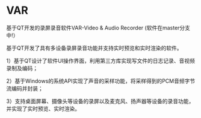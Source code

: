 # VAR
基于QT开发的录屏录音软件VAR-Video & Audio Recorder
(软件在master分支中!）

基于QT开发了具有多设备录屏录音功能并支持实时预览和实时渲染的软件。

1）基于QT设计了软件UI操作界面，利用第三方库实现写文件的日志记录、音视频录制及编码；

2）基于Windows的系统API实现了声音的采样功能，将采样得到的PCM音频字节流编码并封装；

3）支持桌面屏幕、摄像头等设备的录屏以及麦克风、扬声器等设备的录音功能，并实现了实时预览、实时渲染。

